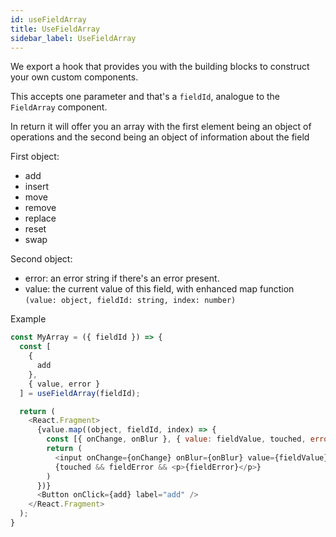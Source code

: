 ```yaml
---
id: useFieldArray
title: UseFieldArray
sidebar_label: UseFieldArray
---
```


We export a hook that provides you with the building blocks to construct your own custom components.

This accepts one parameter and that's a `fieldId`, analogue to the `FieldArray` component.

In return it will offer you an array with the first element being an object of operations and the second being an object of information about the field

First object:

- add
- insert
- move
- remove
- replace
- reset
- swap

Second object:

- error: an error string if there's an error present.
- value: the current value of this field, with enhanced map function `(value: object, fieldId: string, index: number)`

Example

```javascript
const MyArray = ({ fieldId }) => {
  const [
    {
      add
    },
    { value, error }
  ] = useFieldArray(fieldId);

  return (
    <React.Fragment>
      {value.map((object, fieldId, index) => {
        const [{ onChange, onBlur }, { value: fieldValue, touched, error: fieldError }] = useField(fieldId);
        return (
          <input onChange={onChange} onBlur={onBlur} value={fieldValue} />
          {touched && fieldError && <p>{fieldError}</p>}
        )
      })}
      <Button onClick={add} label="add" />
    </React.Fragment>
  );
}
```
